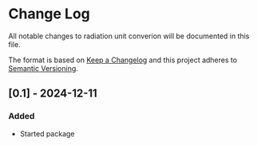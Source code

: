 # Change Log
All notable changes to radiation unit converion will be documented in this file.

The format is based on [Keep a Changelog](http://keepachangelog.com)
and this project adheres to [Semantic Versioning](http://semver.org).

## [0.1] - 2024-12-11
### Added
- Started package